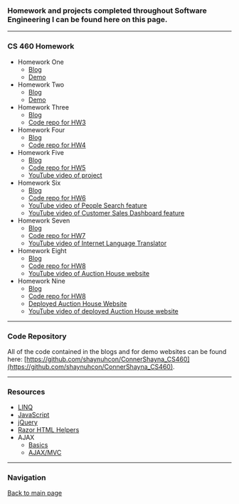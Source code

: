 ### Homework and projects completed throughout Software Engineering I can be found here on this page. 

---

### CS 460 Homework
* Homework One
  * [Blog](../HW1/README.md)
  * [Demo](https://shaynuhcon.github.io/ConnerShayna_CS460/HW1/index.html)
* Homework Two
  * [Blog](../HW2/README.md)
  * [Demo](https://shaynuhcon.github.io/ConnerShayna_CS460/HW2/index.html)
* Homework Three
  * [Blog](../HW3/README.md)
  * [Code repo for HW3](https://github.com/shaynuhcon/ConnerShayna_CS460/tree/master/HW3)
* Homework Four
  * [Blog](../HW4/README.md)
  * [Code repo for HW4](https://github.com/shaynuhcon/ConnerShayna_CS460/tree/master/HW4)
* Homework Five
  * [Blog](../HW5/README.md)
  * [Code repo for HW5](https://github.com/shaynuhcon/ConnerShayna_CS460/tree/master/HW5)
  * [YouTube video of project](https://youtu.be/lpgjOclANSk)
* Homework Six
  * [Blog](../HW6/README.md)
  * [Code repo for HW6](https://github.com/shaynuhcon/ConnerShayna_CS460/tree/master/HW6)
  * [YouTube video of People Search feature](https://youtu.be/7dAVCNjv-Ow)
  * [YouTube video of Customer Sales Dashboard feature](https://youtu.be/WkwDgWSmKSE)
* Homework Seven
  * [Blog](../HW7/README.md)
  * [Code repo for HW7](https://github.com/shaynuhcon/ConnerShayna_CS460/tree/master/HW7)
  * [YouTube video of Internet Language Translator](https://youtu.be/KFKtfWC4L2U)
* Homework Eight
  * [Blog](../HW8/README.md)
  * [Code repo for HW8](https://github.com/shaynuhcon/ConnerShayna_CS460/tree/master/HW8)
  * [YouTube video of Auction House website](https://youtu.be/qhaDcfE8eEY)
* Homework Nine
  * [Blog](../HW9/README.md)
  * [Code repo for HW8](https://github.com/shaynuhcon/ConnerShayna_CS460/tree/master/HW8)
  * [Deployed Auction House Website](http://connerhw8.azurewebsites.net/)  
  * [YouTube video of deployed Auction House website](https://youtu.be/NVZj5PWiIjs)


 ---

### Code Repository
All of the code contained in the blogs and for demo websites can be found here: [https://github.com/shaynuhcon/ConnerShayna_CS460](https://github.com/shaynuhcon/ConnerShayna_CS460).

---

### Resources
* [LINQ](https://docs.microsoft.com/en-us/dotnet/framework/data/adonet/method-based-query-examples-linq-to-dataset)
* [JavaScript](https://autotelicum.github.io/Smooth-CoffeeScript/literate/js-intro.html)
* [jQuery](https://oscarotero.com/jquery/)
* [Razor HTML Helpers](https://www.dotnettricks.com/learn/mvc/understanding-html-helpers-in-aspnet-mvc)
* AJAX
  * [Basics](https://antonydandrea.com/a-quick-guide-to-ajax/)
  * [AJAX/MVC](http://www.dotnet-programming.com/post/2012/04/02/Calling-MVC-Action-from-Javascript.aspx)
---

### Navigation
[Back to main page](../README.md)
